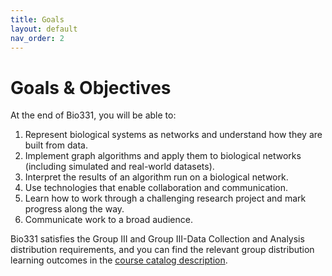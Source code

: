 ```yaml
---
title: Goals
layout: default
nav_order: 2
---
```


# Goals & Objectives

At the end of Bio331, you will be able to:

1. Represent biological systems as networks and understand how they are built from data.
2. Implement graph algorithms and apply them to biological networks (including simulated and real-world datasets).
3. Interpret the results of an algorithm run on a biological network.
4. Use technologies that enable collaboration and communication.
5. Learn how to work through a challenging research project and mark progress along the way.
6. Communicate work to a broad audience.

Bio331 satisfies the Group III and Group III-Data Collection and Analysis distribution requirements, and you can find the relevant group distribution learning outcomes in the [course catalog description](https://catalog.reed.edu/preview_course.php?catoid=9&coid=7751).  


